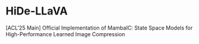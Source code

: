 # HiDe-LLaVA
[ACL'25 Main] Official Implementation of MambaIC: State Space Models for High-Performance Learned Image Compression

